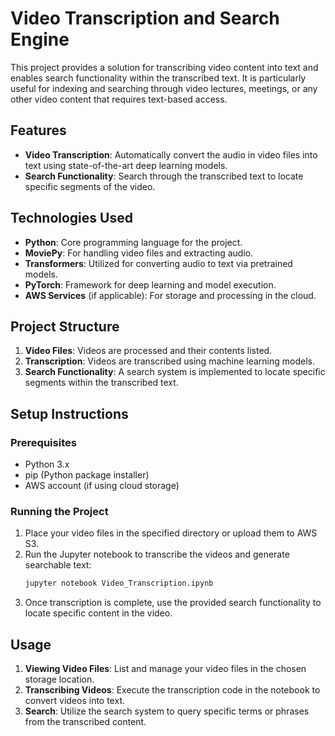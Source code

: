 # Video Transcription and Search Engine

This project provides a solution for transcribing video content into text and enables search functionality within the transcribed text. It is particularly useful for indexing and searching through video lectures, meetings, or any other video content that requires text-based access.

## Features
- **Video Transcription**: Automatically convert the audio in video files into text using state-of-the-art deep learning models.
- **Search Functionality**: Search through the transcribed text to locate specific segments of the video.

## Technologies Used
- **Python**: Core programming language for the project.
- **MoviePy**: For handling video files and extracting audio.
- **Transformers**: Utilized for converting audio to text via pretrained models.
- **PyTorch**: Framework for deep learning and model execution.
- **AWS Services** (if applicable): For storage and processing in the cloud.

## Project Structure
1. **Video Files**: Videos are processed and their contents listed.
2. **Transcription**: Videos are transcribed using machine learning models.
3. **Search Functionality**: A search system is implemented to locate specific segments within the transcribed text.

## Setup Instructions

### Prerequisites
- Python 3.x
- pip (Python package installer)
- AWS account (if using cloud storage)

### Running the Project
1. Place your video files in the specified directory or upload them to AWS S3.
2. Run the Jupyter notebook to transcribe the videos and generate searchable text:
    ```bash
    jupyter notebook Video_Transcription.ipynb
    ```
3. Once transcription is complete, use the provided search functionality to locate specific content in the video.

## Usage
1. **Viewing Video Files**: List and manage your video files in the chosen storage location.
2. **Transcribing Videos**: Execute the transcription code in the notebook to convert videos into text.
3. **Search**: Utilize the search system to query specific terms or phrases from the transcribed content.

